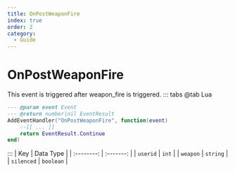 ```yaml
---
title: OnPostWeaponFire
index: true
order: 2
category:
  - Guide
---
```


# OnPostWeaponFire
This event is triggered after weapon_fire is triggered.
::: tabs
@tab Lua
```lua
--- @param event Event
--- @return number|nil EventResult
AddEventHandler("OnPostWeaponFire", function(event)
    --[[ ... ]]
    return EventResult.Continue
end)
```

:::
|     Key    | Data Type |
| :--------: | :-------: |
|  `userid`  |   `int`   |
|  `weapon`  |  `string` |
| `silenced` | `boolean` |